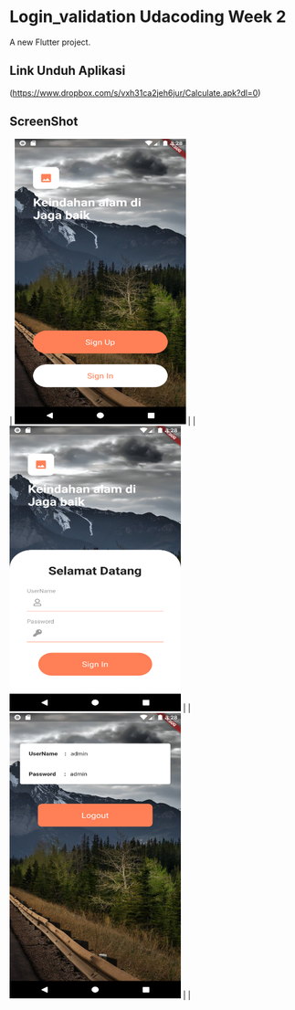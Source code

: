 # Login_validation Udacoding Week 2

A new Flutter project.

## Link Unduh Aplikasi
(https://www.dropbox.com/s/vxh31ca2jeh6jur/Calculate.apk?dl=0)

## ScreenShot
|
<img src="images/Screenshot_1597217294.png" height="500" width="300">  |
|
<img src="images/Screenshot_1597217299.png" height="500" width="300">  |
|
<img src="images/Screenshot_1597217310.png" height="500" width="300">  |
|